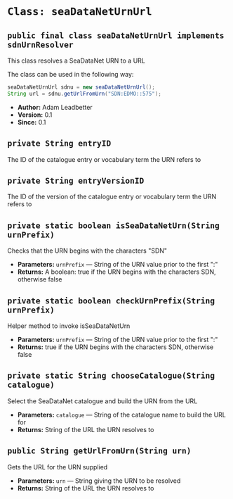 # `Class: seaDataNetUrnUrl`

## `public final class seaDataNetUrnUrl implements sdnUrnResolver`

This class resolves a SeaDataNet URN to a URL

The class can be used in the following way: 

```java
seaDataNetUrnUrl sdnu = new seaDataNetUrnUrl();
String url = sdnu.getUrlFromUrn("SDN:EDMO::575");
```

 * **Author:** Adam Leadbetter
 * **Version:** 0.1
 * **Since:** 0.1

## `private String entryID`

The ID of the catalogue entry or vocabulary term the URN refers to

## `private String entryVersionID`

The ID of the version of the catalogue entry or vocabulary term the URN refers to

## `private static boolean isSeaDataNetUrn(String urnPrefix)`

Checks that the URN begins with the characters "SDN"

 * **Parameters:** `urnPrefix` — String of the URN value prior to the first ":"
 * **Returns:** A boolean: true if the URN begins with the characters SDN, otherwise false

## `private static boolean checkUrnPrefix(String urnPrefix)`

Helper method to invoke isSeaDataNetUrn

 * **Parameters:** `urnPrefix` — String of the URN value prior to the first ":"
 * **Returns:** true if the URN begins with the characters SDN, otherwise false

## `private static String chooseCatalogue(String catalogue)`

Select the SeaDataNet catalogue and build the URN from the URL

 * **Parameters:** `catalogue` — String of the catalogue name to build the URL for
 * **Returns:** String of the URL the URN resolves to

## `public String getUrlFromUrn(String urn)`

Gets the URL for the URN supplied

 * **Parameters:** `urn` — String giving the URN to be resolved
 * **Returns:** String of the URL the URN resolves to